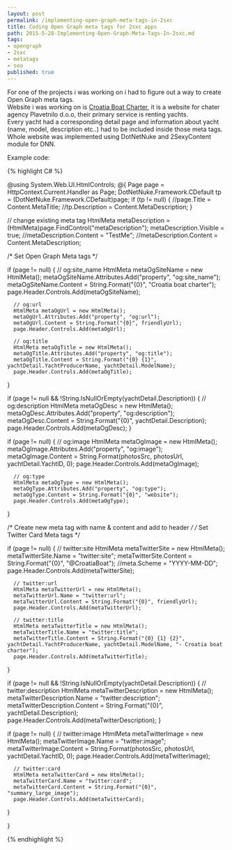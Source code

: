 ```yaml
---
layout: post
permalink: /implementing-open-graph-meta-tags-in-2sxc
title: Coding Open Graph meta tags for 2sxc apps
path: 2015-5-28-Implementing-Open-Graph-Meta-Tags-In-2sxc.md
tags:
- opengraph
- 2sxc
- metatags
- seo
published: true
---
```


For one of the projects i was working on i had to figure out a way to create Open Graph meta tags.  
Website i was working on is [Croatia Boat Charter](http://croatiaboatcharter.com/), it is a website for chater agency Plavetnilo d.o.o, their primary service is renting yachts.  
Every yacht had a corresponding detail page and information about yacht (name, model, description etc..) had to be included inside those meta tags.  
Whole website was implemented using DotNetNuke and 2SexyContent module for DNN.

Example code:

{% highlight C# %}

@using System.Web.UI.HtmlControls;
@{
  Page page = HttpContext.Current.Handler as Page;
  DotNetNuke.Framework.CDefault tp = (DotNetNuke.Framework.CDefault)page;
  if (tp != null)
  {
      //page.Title = Content.MetaTitle;
      //tp.Description = Content.MetaDescription;
  }

  // change existing meta tag
  HtmlMeta metaDescription = (HtmlMeta)page.FindControl("metaDescription");
  metaDescription.Visible = true;
  //metaDescription.Content = "TestMe";
  //metaDescription.Content = Content.MetaDescription;

  /* Set Open Graph Meta tags */

  if (page != null)
  {
      // og:site_name
      HtmlMeta metaOgSiteName = new HtmlMeta();
      metaOgSiteName.Attributes.Add("property", "og:site_name");
      metaOgSiteName.Content = String.Format("{0}", "Croatia boat charter");
      page.Header.Controls.Add(metaOgSiteName);

      // og:url
      HtmlMeta metaOgUrl = new HtmlMeta();
      metaOgUrl.Attributes.Add("property", "og:url");
      metaOgUrl.Content = String.Format("{0}", friendlyUrl);
      page.Header.Controls.Add(metaOgUrl);

      // og:title
      HtmlMeta metaOgTitle = new HtmlMeta();
      metaOgTitle.Attributes.Add("property", "og:title");
      metaOgTitle.Content = String.Format("{0} {1}", yachtDetail.YachtProducerName, yachtDetail.ModelName);
      page.Header.Controls.Add(metaOgTitle);
  }

  if (page != null && !String.IsNullOrEmpty(yachtDetail.Description))
  {
      // og:description
      HtmlMeta metaOgDesc = new HtmlMeta();
      metaOgDesc.Attributes.Add("property", "og:description");
      metaOgDesc.Content = String.Format("{0}", yachtDetail.Description);
      page.Header.Controls.Add(metaOgDesc);
  }


  if (page != null)
  {
      // og:image
      HtmlMeta metaOgImage = new HtmlMeta();
      metaOgImage.Attributes.Add("property", "og:image");
      metaOgImage.Content = String.Format(photosSrc, photosUrl, yachtDetail.YachtID, 0);
      page.Header.Controls.Add(metaOgImage);

      // og:type
      HtmlMeta metaOgType = new HtmlMeta();
      metaOgType.Attributes.Add("property", "og:type");
      metaOgType.Content = String.Format("{0}", "website");
      page.Header.Controls.Add(metaOgType);
  }

  /* Create new meta tag with name & content and add to header */
  /* Set Twitter Card Meta tags */

  if (page != null)
  {
      // twitter:site
      HtmlMeta metaTwitterSite = new HtmlMeta();
      metaTwitterSite.Name = "twitter:site";
      metaTwitterSite.Content = String.Format("{0}", "@CroatiaBoat");
      //meta.Scheme = "YYYY-MM-DD";
      page.Header.Controls.Add(metaTwitterSite);

      // twitter:url
      HtmlMeta metaTwitterUrl = new HtmlMeta();
      metaTwitterUrl.Name = "twitter:url";
      metaTwitterUrl.Content = String.Format("{0}", friendlyUrl);
      page.Header.Controls.Add(metaTwitterUrl);

      // twitter:title
      HtmlMeta metaTwitterTitle = new HtmlMeta();
      metaTwitterTitle.Name = "twitter:title";
      metaTwitterTitle.Content = String.Format("{0} {1} {2}", yachtDetail.YachtProducerName, yachtDetail.ModelName, "- Croatia boat charter");
      page.Header.Controls.Add(metaTwitterTitle);
  }

  if (page != null && !String.IsNullOrEmpty(yachtDetail.Description))
  {
      // twitter:description
      HtmlMeta metaTwitterDescription = new HtmlMeta();
      metaTwitterDescription.Name = "twitter:description";
      metaTwitterDescription.Content = String.Format("{0}", yachtDetail.Description);
      page.Header.Controls.Add(metaTwitterDescription);
  }


  if (page != null)
  {
      // twitter:image
      HtmlMeta metaTwitterImage = new HtmlMeta();
      metaTwitterImage.Name = "twitter:image";
      metaTwitterImage.Content = String.Format(photosSrc, photosUrl, yachtDetail.YachtID, 0);
      page.Header.Controls.Add(metaTwitterImage);

      // twitter:card
      HtmlMeta metaTwitterCard = new HtmlMeta();
      metaTwitterCard.Name = "twitter:card";
      metaTwitterCard.Content = String.Format("{0}", "summary_large_image");
      page.Header.Controls.Add(metaTwitterCard);
  }

}

{% endhighlight %}


